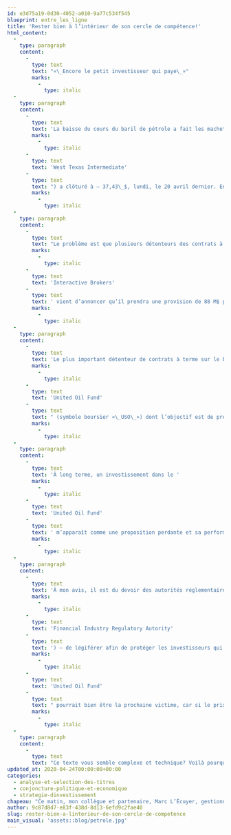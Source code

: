 ```yaml
---
id: e3d75a19-0d30-4052-a010-9a77c534f545
blueprint: entre_les_ligne
title: 'Rester bien à l’intérieur de son cercle de compétence!'
html_content:
  -
    type: paragraph
    content:
      -
        type: text
        text: "«\_Encore le petit investisseur qui paye\_»"
        marks:
          -
            type: italic
  -
    type: paragraph
    content:
      -
        type: text
        text: 'La baisse du cours du baril de pétrole a fait les machettes depuis le début de la pandémie, mais particulièrement cette semaine alors que le prix du contrat à terme du baril de pétrole WTI ('
        marks:
          -
            type: italic
      -
        type: text
        text: 'West Texas Intermediate'
      -
        type: text
        text: ") a clôturé à – 37,43\_$, lundi, le 20 avril dernier. En d’autres mots, les acheteurs du contrat à terme se faisaient payer 37,43\_$ pour prendre possession d’un baril de pétrole au mois de mai au terminal de Cushing en Oklahoma. Or, c’est justement cette dernière spécificité qui explique le prix négatif du contrat à terme. En effet, la plupart des investisseurs qui achètent des contrats à terme sur le baril de pétrole n’ont pas l’intention d’en prendre physiquement possession, mais plutôt de réaliser un gain sur la fluctuation du prix de la commodité. La journée de lundi s’est donc traduite par une course folle de la part des investisseurs forcés de vendre leur contrat à terme venant à échéance mardi alors que la capacité d’entreposer du pétrole en Oklahoma diminue rapidement. "
        marks:
          -
            type: italic
  -
    type: paragraph
    content:
      -
        type: text
        text: "Le problème est que plusieurs détenteurs des contrats à terme sur le pétrole sont des investisseurs individuels qui ont une connaissance limitée des mécanismes de fonctionnement de ces instruments. Certains investisseurs institutionnels ont probablement profité de la situation pour acheter car ils ont la capacité de prendre livraison du pétrole et, en prime, ils sont payés pour le faire. Petite anecdote\_: le courtier américain "
        marks:
          -
            type: italic
      -
        type: text
        text: 'Interactive Brokers'
      -
        type: text
        text: ' vient d’annoncer qu’il prendra une provision de 88 M$ pour couvrir les pertes de ses clients qui dépassent l’équité disponible dans leurs comptes.'
        marks:
          -
            type: italic
  -
    type: paragraph
    content:
      -
        type: text
        text: 'Le plus important détenteur de contrats à terme sur le baril de pétrole WTI est un fonds négocié en Bourse du nom de '
        marks:
          -
            type: italic
      -
        type: text
        text: 'United Oil Fund'
      -
        type: text
        text: " (symbole boursier «\_USO\_») dont l’objectif est de procurer une performance équivalente à la variation du prix du contrat à terme du mois le plus rapproché. Au cours des dernières semaines, ce fonds a gagné en popularité auprès de nombreux investisseurs désirant miser sur un rebond du cours du pétrole après sa chute récente. La bonne nouvelle pour les investisseurs est qu’au début d’avril, le fonds négocié en Bourse avait déjà vendu ses contrats à terme qui expirent en mai pour acheter ceux qui expirent en juin. Cependant, ce roulement se traduit le plus souvent par une perte pour l’investisseur car le marché est généralement en situation de report («\_contango\_»), c’est-à-dire que le contrat du mois de juin vaut plus cher que le contrat du mois de mai. Au moment d’écrire ces lignes, le contrat qui expire en juin se négocie à 14,06\_$ tandis que le contrat qui expire en juillet se négocie à 21,00\_$. Ainsi, la vente des contrats de juin et l'achat des contrats de juillet entraîneraient une perte d'environ 7 $ par contrat sur un mois advenant que le prix du baril pétrole au comptant reste stable à environ 14,00 $. Actuellement, la situation actuelle est attribuable au fort déséquilibre entre l'offre et la demande à court terme, mais il témoigne aussi de la difficulté de profiter du rebond anticipé du cours du pétrole. "
        marks:
          -
            type: italic
  -
    type: paragraph
    content:
      -
        type: text
        text: 'À long terme, un investissement dans le '
        marks:
          -
            type: italic
      -
        type: text
        text: 'United Oil Fund'
      -
        type: text
        text: ' m’apparaît comme une proposition perdante et sa performance historique semble le démontrer. D’ailleurs, les investisseurs professionnels essaient souvent de vendre à découvert ce genre de produits pour bénéficier d’une baisse potentielle. '
        marks:
          -
            type: italic
  -
    type: paragraph
    content:
      -
        type: text
        text: 'À mon avis, il est du devoir des autorités réglementaires – dans le cas présent la FINRA ('
        marks:
          -
            type: italic
      -
        type: text
        text: 'Financial Industry Regulatory Autority'
      -
        type: text
        text: ') – de légiférer afin de protéger les investisseurs qui veulent investir dans ce genre de produit de la même façon qu’elle le fait pour les investisseurs qui achètent directement des contrats à terme. Après l’implosion du fonds négocié en Bourse XIV qui tentait de reproduire la variation inverse de l’indice de volatilité VIX du CBOE au début de 2018, le '
        marks:
          -
            type: italic
      -
        type: text
        text: 'United Oil Fund'
      -
        type: text
        text: " pourrait bien être la prochaine victime, car si le prix du contrat à terme de juin venait à subir le même sort que le contrat du mois de mai et valoir moins que zéro avant que le fonds ait effectué son roulement, le fonds pourrait bien devoir être liquidé, et ce, même si le fonds a commencé à acheter des contrats à terme à plus longue échéance pour diminuer un tel risque.\_»"
        marks:
          -
            type: italic
  -
    type: paragraph
    content:
      -
        type: text
        text: "Ce texte vous semble complexe et technique? Voilà pourquoi il vaut mieux «\_rester bien à l’intérieur de son cercle de compétence\_»."
updated_at: 2020-04-24T00:00:00+00:00
categories:
  - analyse-et-selection-des-titres
  - conjoncture-politique-et-economique
  - strategie-dinvestissement
chapeau: "Ce matin, mon collègue et partenaire, Marc L’Écuyer, gestionnaire de portefeuille chez COTE 100, a écrit ce qui suit concernant une situation que je juge inquiétante pour de nombreux investisseurs. Si j’ai fait appel à ses lumières, c’est que je ne suis pas à l’aise d’écrire sur des sujets que je ne maîtrise pas bien; c’est définitivement le cas des contrats à terme sur le pétrole. La situation m’a rappelé un dicton populaire aux États-Unis\_: «\_Stick to your knitting\_». Littéralement, cela veut dire qu’une personne devrait «\_s’en tenir à son propre tricot\_», mais en clair, il signifie qu’on devrait s’en tenir aux activités que l’on comprend bien et dans lesquelles nous possédons de l’expertise et de l’expérience. De toute évidence, de nombreux investisseurs individuels croient pouvoir faire de l’argent rapide en spéculant sur le pétrole. Marc et moi croyons que c’est une proposition perdante."
author: 9c87d8d7-e83f-438d-8d13-6efd9c2fae40
slug: rester-bien-a-linterieur-de-son-cercle-de-competence
main_visual: 'assets::blog/petrole.jpg'
---
```

